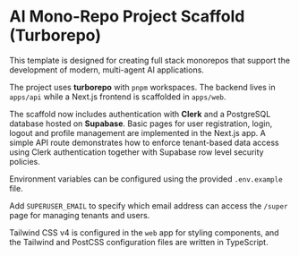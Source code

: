# AI Mono-Repo Project Scaffold (Turborepo)

This template is designed for creating full stack monorepos that support the development of modern, multi-agent AI applications.

The project uses **turborepo** with `pnpm` workspaces.  The backend lives in
`apps/api` while a Next.js frontend is scaffolded in `apps/web`.

The scaffold now includes authentication with **Clerk** and a PostgreSQL
database hosted on **Supabase**. Basic pages for user registration, login,
logout and profile management are implemented in the Next.js app. A simple API
route demonstrates how to enforce tenant-based data access using Clerk
authentication together with Supabase row level security policies.

Environment variables can be configured using the provided `.env.example` file.

Add `SUPERUSER_EMAIL` to specify which email address can access the `/super`
page for managing tenants and users.

Tailwind CSS v4 is configured in the `web` app for styling components, and the
Tailwind and PostCSS configuration files are written in TypeScript.
